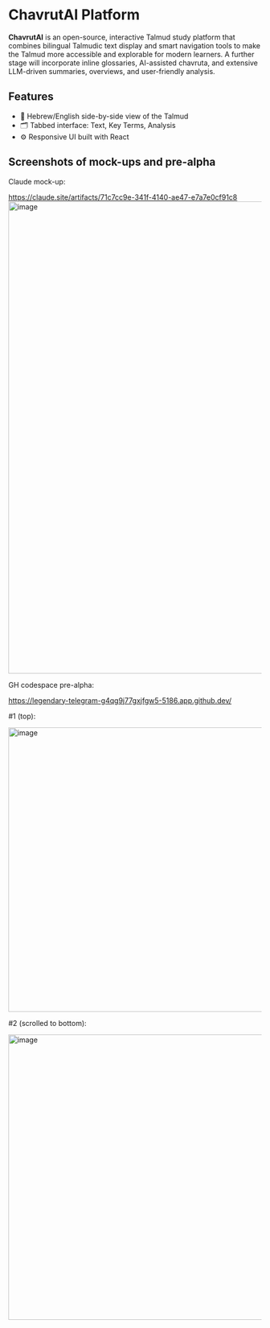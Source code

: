 # ChavrutAI Platform

**ChavrutAI** is an open-source, interactive Talmud study platform that combines bilingual Talmudic text display and smart navigation tools to make the Talmud more accessible and explorable for modern learners.
A further stage will incorporate inline glossaries, AI-assisted chavruta, and extensive LLM-driven summaries, overviews, and user-friendly analysis.

## Features

- 📖 Hebrew/English side-by-side view of the Talmud
- 🗂 Tabbed interface: Text, Key Terms, Analysis
- ⚙️ Responsive UI built with React

## Screenshots of mock-ups and pre-alpha
Claude mock-up:

https://claude.site/artifacts/71c7cc9e-341f-4140-ae47-e7a7e0cf91c8
<img width="938" alt="image" src="https://github.com/user-attachments/assets/9a4f9867-ee06-497b-89ac-6c3b11b61ef6" />

GH codespace pre-alpha: 

https://legendary-telegram-g4qg9j77gxjfgw5-5186.app.github.dev/

#1 (top):

<img width="565" alt="image" src="https://github.com/user-attachments/assets/1a1fbcc4-9a5d-4ea2-93c3-5ffc6fb0d829" />

#2 (scrolled to bottom):

<img width="567" alt="image" src="https://github.com/user-attachments/assets/b8eec89c-494b-4b18-98d1-3d014c8dc9f8" />



